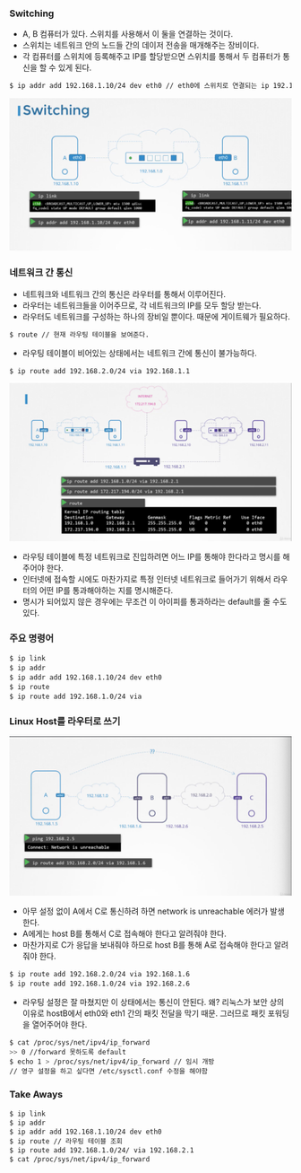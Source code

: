 ### Switching
- A, B 컴퓨터가 있다. 스위치를 사용해서 이 둘을 연결하는 것이다.
- 스위치는 네트워크 안의 노드들 간의 데이저 전송을 매개해주는 장비이다.
- 각 컴퓨터를 스위치에 등록해주고 IP를 할당받으면 스위치를 통해서 두 컴퓨터가 통신을 할 수 있게 된다.
```bash
$ ip addr add 192.168.1.10/24 dev eth0 // eth0에 스위치로 연결되는 ip 192.168.1.10을 할당해주겠다는 소리
```
![switch](../../../images/switch.png)

### 네트워크 간 통신
- 네트워크와 네트워크 간의 통신은 라우터를 통해서 이루어진다.
- 라우터는 네트워크들을 이어주므로, 각 네트워크의 IP를 모두 할당 받는다.
- 라우터도 네트워크를 구성하는 하나의 장비일 뿐이다. 때문에 게이트웨가 필요하다.
```bash
$ route // 현재 라우팅 테이블을 보여준다.
```
- 라우팅 테이블이 비어있는 상태에서는 네트워크 간에 통신이 불가능하다.
```bash
$ ip route add 192.168.2.0/24 via 192.168.1.1
```
![network_routing](../../../images/network_routing.png)
- 라우팅 테이블에 특정 네트워크로 진입하려면 어느 IP를 통해야 한다라고 명시를 해주어야 한다.
- 인터넷에 접속할 시에도 마찬가지로 특정 인터넷 네트워크로 들어가기 위해서 라우터의 어떤 IP를 통과해야하는 지를 명시해준다.
- 명시가 되어있지 않은 경우에는 무조건 이 아이피를 통과하라는 default를 줄 수도 있다.


### 주요 명령어
```bash
$ ip link
$ ip addr
$ ip addr add 192.168.1.10/24 dev eth0
$ ip route
$ ip route add 192.168.1.0/24 via 
```

### Linux Host를 라우터로 쓰기
![network_linux_host](../../../images/network_linux_host.png)
- 아무 설정 없이 A에서 C로 통신하려 하면 network is unreachable 에러가 발생한다.
- A에게는 host B를 통해서 C로 접속해야 한다고 알려줘야 한다.
- 마찬가지로 C가 응답을 보내줘야 하므로 host B를 통해 A로 접속해야 한다고 알려줘야 한다.
```bash
$ ip route add 192.168.2.0/24 via 192.168.1.6
$ ip route add 192.168.1.0/24 via 192.168.2.6
```
- 라우팅 설정은 잘 마쳤지만 이 상태에서는 통신이 안된다. 왜? 리눅스가 보안 상의 이유로 hostB에서 eth0와 eth1 간의 패킷 전달을 막기 때문. 그러므로 패킷 포워딩을 열어주어야 한다.
```bash
$ cat /proc/sys/net/ipv4/ip_forward
>> 0 //forward 못하도록 default
$ echo 1 > /proc/sys/net/ipv4/ip_forward // 임시 개방
// 영구 설정을 하고 싶다면 /etc/sysctl.conf 수정을 해야함
```

### Take Aways
```
$ ip link
$ ip addr
$ ip addr add 192.168.1.10/24 dev eth0
$ ip route // 라우팅 테이블 조회
$ ip route add 192.168.1.0/24/ via 192.168.2.1
$ cat /proc/sys/net/ipv4/ip_forward
```
